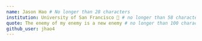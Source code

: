 ```yaml
---
name: Jason Hao # No longer than 28 characters
institution: University of San Francisco 🚩 # no longer than 58 characters
quote: The enemy of my enemy is a new enemy # no longer than 100 characters, avoid using quotes(") to guarantee the format remains the same.
github_user: jhao4
---
```

